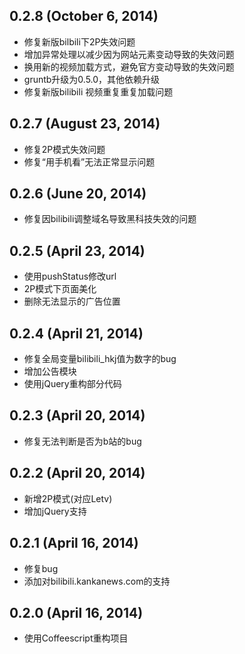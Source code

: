 ## 0.2.8 (October 6, 2014)
- 修复新版bilbili下2P失效问题
- 增加异常处理以减少因为网站元素变动导致的失效问题
- 换用新的视频加载方式，避免官方变动导致的失效问题
- gruntb升级为0.5.0，其他依赖升级
- 修复新版bilibili 视频重复重复加载问题

## 0.2.7 (August 23, 2014)
- 修复2P模式失效问题
- 修复“用手机看”无法正常显示问题

## 0.2.6 (June 20, 2014)
- 修复因bilibili调整域名导致黑科技失效的问题

## 0.2.5 (April 23, 2014)
- 使用pushStatus修改url
- 2P模式下页面美化
- 删除无法显示的广告位置

## 0.2.4 (April 21, 2014)
- 修复全局变量bilibili_hkj值为数字的bug
- 增加公告模块
- 使用jQuery重构部分代码

## 0.2.3 (April 20, 2014)
- 修复无法判断是否为b站的bug

## 0.2.2 (April 20, 2014)
- 新增2P模式(对应Letv)
- 增加jQuery支持

## 0.2.1 (April 16, 2014)
- 修复bug
- 添加对bilibili.kankanews.com的支持

## 0.2.0 (April 16, 2014)
- 使用Coffeescript重构项目
